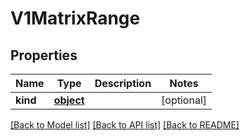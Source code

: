 # V1MatrixRange

## Properties
Name | Type | Description | Notes
------------ | ------------- | ------------- | -------------
**kind** | [**object**](.md) |  | [optional] 

[[Back to Model list]](../README.md#documentation-for-models) [[Back to API list]](../README.md#documentation-for-api-endpoints) [[Back to README]](../README.md)


